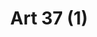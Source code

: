 ---
title: "Art 37 (1)"
draft: false
exceptions:
- info53l
memberstates:
- RO
score: 3
compensation:
- 
remarks: |
 


link: ""
---